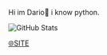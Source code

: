 Hi im Dario👋
i know python.

![GitHub Stats](https://github-readme-stats.vercel.app/api?username=DarioStar999&theme=radical)

<a href=https://Web.dariostar999.repl.co/>🌐SITE</a>
